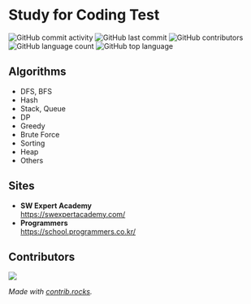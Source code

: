 # Study for Coding Test

![GitHub commit activity](https://img.shields.io/github/commit-activity/w/study-cote/study-cote)
![GitHub last commit](https://img.shields.io/github/last-commit/study-cote/study-cote)
![GitHub contributors](https://img.shields.io/github/contributors/study-cote/study-cote)
![GitHub language count](https://img.shields.io/github/languages/count/study-cote/study-cote)
![GitHub top language](https://img.shields.io/github/languages/top/study-cote/study-cote)

## Algorithms
- DFS, BFS
- Hash
- Stack, Queue
- DP
- Greedy
- Brute Force
- Sorting
- Heap
- Others

## Sites
- **SW Expert Academy**  
  https://swexpertacademy.com/
- **Programmers**  
  https://school.programmers.co.kr/
  
## Contributors
<a href="https://github.com/study-cote/study-cote/graphs/contributors">
  <img src="https://contrib.rocks/image?repo=study-cote/study-cote" />
</a>
  
  
_Made with [contrib.rocks](https://contrib.rocks)._
